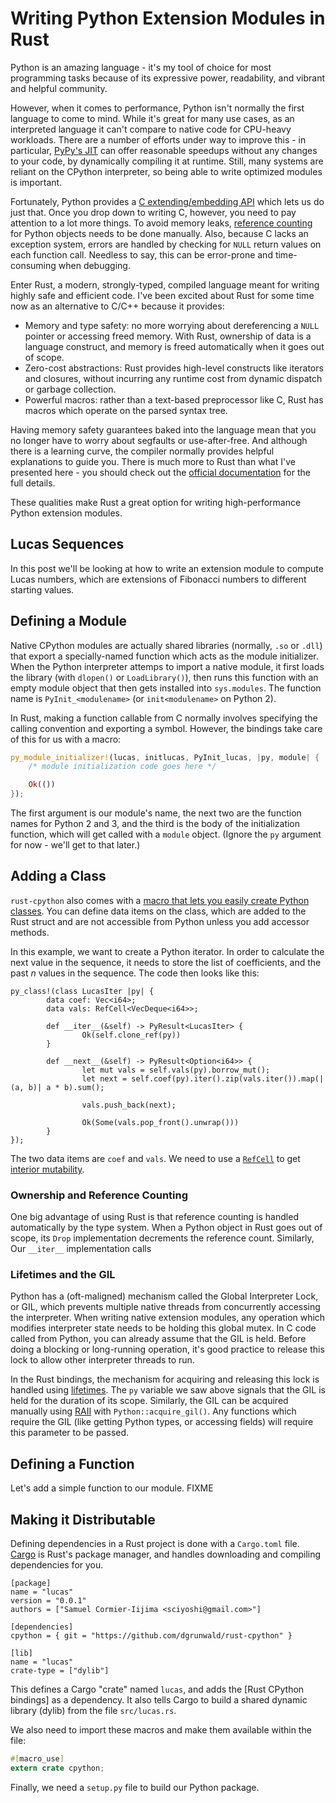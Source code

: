# Writing Python Extension Modules in Rust

Python is an amazing language - it's my tool of choice for most programming tasks because of its expressive power, readability, and vibrant and helpful community.

However, when it comes to performance, Python isn't normally the first language to come to mind. While it's great for many use cases, as an interpreted language it can't compare to native code for CPU-heavy workloads. There are a number of efforts under way to improve this - in particular, [PyPy's JIT]() can offer reasonable speedups without any changes to your code, by dynamically compiling it at runtime. Still, many systems are reliant on the CPython interpreter, so being able to write optimized modules is important.

Fortunately, Python provides a [C extending/embedding API]() which lets us do just that. Once you drop down to writing C, however, you need to pay attention to a lot more things. To avoid memory leaks, [reference counting]() for Python objects needs to be done manually. Also, because C lacks an exception system, errors are handled by checking for `NULL` return values on each function call. Needless to say, this can be error-prone and time-consuming when debugging.

Enter Rust, a modern, strongly-typed, compiled language meant for writing highly safe and efficient code. I've been excited about Rust for some time now as an alternative to C/C++ because it provides:

- Memory and type safety: no more worrying about dereferencing a `NULL` pointer or accessing freed memory. With Rust, ownership of data is a language construct, and memory is freed automatically when it goes out of scope.
- Zero-cost abstractions: Rust provides high-level constructs like iterators and closures, without incurring any runtime cost from dynamic dispatch or garbage collection.
- Powerful macros: rather than a text-based preprocessor like C, Rust has macros which operate on the parsed syntax tree.

Having memory safety guarantees baked into the language mean that you no longer have to worry about segfaults or use-after-free. And although there is a learning curve, the compiler normally provides helpful explanations to guide you. There is much more to Rust than what I've presented here - you should check out the [official documentation]() for the full details.

These qualities make Rust a great option for writing high-performance Python extension modules.

## Lucas Sequences

In this post we'll be looking at how to write an extension module to compute Lucas numbers, which are extensions of Fibonacci numbers to different starting values.

## Defining a Module

Native CPython modules are actually shared libraries (normally, `.so` or `.dll`) that export a specially-named function which acts as the module initializer. 
When the Python interpreter attemps to import a native module, it first loads the library (with `dlopen()` or `LoadLibrary()`), then runs this function with an empty module object that then gets installed into `sys.modules`. The function name is `PyInit_<modulename>` (or `init<modulename>` on Python 2).

In Rust, making a function callable from C normally involves specifying the calling convention and exporting a symbol. However, the bindings take care of this for us with a macro:

```rust
py_module_initializer!(lucas, initlucas, PyInit_lucas, |py, module| {
    /* module initialization code goes here */

    Ok(())
});
```

The first argument is our module's name, the next two are the function names for Python 2 and 3, and the third is the body of the initialization function, which will get called with a `module` object. (Ignore the `py` argument for now - we'll get to that later.)

## Adding a Class

`rust-cpython` also comes with a [macro that lets you easily create Python classes](http://dgrunwald.github.io/rust-cpython/doc/cpython/macro.py_class!.html). You can define data items on the class, which are added to the Rust struct and are not accessible from Python unless you add accessor methods.

In this example, we want to create a Python iterator. In order to calculate the next value in the sequence, it needs to store the list of coefficients, and the past $n$ values in the sequence. The code then looks like this:

```
py_class!(class LucasIter |py| {
        data coef: Vec<i64>;
        data vals: RefCell<VecDeque<i64>>;

        def __iter__(&self) -> PyResult<LucasIter> {
                Ok(self.clone_ref(py))
        }

        def __next__(&self) -> PyResult<Option<i64>> {
                let mut vals = self.vals(py).borrow_mut();
                let next = self.coef(py).iter().zip(vals.iter()).map(|(a, b)| a * b).sum();

                vals.push_back(next);

                Ok(Some(vals.pop_front().unwrap()))
        }
});
```

The two data items are `coef` and `vals`. We need to use a [`RefCell`]() to get [interior mutability]().

### Ownership and Reference Counting

One big advantage of using Rust is that reference counting is handled automatically by the type system. When a Python object in Rust goes out of scope, its `Drop` implementation decrements the reference count. Similarly,  Our `__iter__` implementation calls 

### Lifetimes and the GIL

Python has a (oft-maligned) mechanism called the Global Interpreter Lock, or GIL, which prevents multiple native threads from concurrently accessing the interpreter. When writing native extension modules, any operation which modifies interpreter state needs to be holding this global mutex. In C code called from Python, you can already assume that the GIL is held. Before doing a blocking or long-running operation, it's good practice to release this lock to allow other interpreter threads to run.

In the Rust bindings, the mechanism for acquiring and releasing this lock is handled using [lifetimes](). The `py` variable we saw above signals that the GIL is held for the duration of its scope. Similarly, the GIL can be acquired manually using [RAII]() with `Python::acquire_gil()`. Any functions which require the GIL (like getting Python types, or accessing fields) will require this parameter to be passed.



## Defining a Function

Let's add a simple function to our module. FIXME


## Making it Distributable

Defining dependencies in a Rust project is done with a `Cargo.toml` file. [Cargo]() is Rust's package manager, and handles downloading and compiling dependencies for you. 

```
[package]
name = "lucas"
version = "0.0.1"
authors = ["Samuel Cormier-Iijima <sciyoshi@gmail.com>"]

[dependencies]
cpython = { git = "https://github.com/dgrunwald/rust-cpython" }

[lib]
name = "lucas"
crate-type = ["dylib"]
```

This defines a Cargo "crate" named `lucas`, and adds the [Rust CPython bindings] as a dependency. It also tells Cargo to build a shared dynamic library (dylib) from the file `src/lucas.rs`.

We also need to import these macros and make them available within the file:

```rust
#[macro_use]
extern crate cpython;
```

Finally, we need a `setup.py` file to build our Python package.
